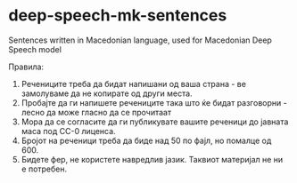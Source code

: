 # deep-speech-mk-sentences
Sentences written in Macedonian language, used for Macedonian Deep Speech model


Правила:

1. Речениците треба да бидат напишани од ваша страна - ве замолуваме да не копирате од други места.
2. Пробајте да ги напишете речениците така што ќе бидат разговорни - лесно да може гласно да се прочитаат
3. Мора да се согласите да ги публикувате вашите реченици до јавната маса под CC-0 лиценса.
4. Бројот на реченици треба да биде над 50 по фајл, но помалце од 600.
5. Бидете фер, не користете навредлив јазик. Таквиот материјал не ни е потребен.
